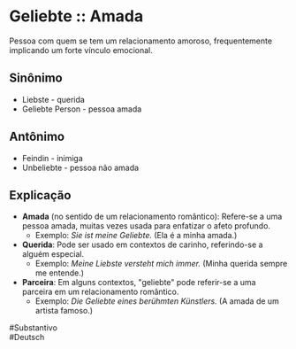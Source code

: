 # Geliebte :: Amada
Pessoa com quem se tem um relacionamento amoroso, frequentemente implicando um forte vínculo emocional.

## Sinônimo
- Liebste - querida  
- Geliebte Person - pessoa amada  

## Antônimo
- Feindin - inimiga  
- Unbeliebte - pessoa não amada  

## Explicação
- **Amada** (no sentido de um relacionamento romântico): Refere-se a uma pessoa amada, muitas vezes usada para enfatizar o afeto profundo.
	- Exemplo: *Sie ist meine Geliebte.* (Ela é a minha amada.)
- **Querida**: Pode ser usado em contextos de carinho, referindo-se a alguém especial.
	- Exemplo: *Meine Liebste versteht mich immer.* (Minha querida sempre me entende.)
- **Parceira**: Em alguns contextos, "geliebte" pode referir-se a uma parceira em um relacionamento romântico.
	- Exemplo: *Die Geliebte eines berühmten Künstlers.* (A amada de um artista famoso.)

#Substantivo  
#Deutsch
